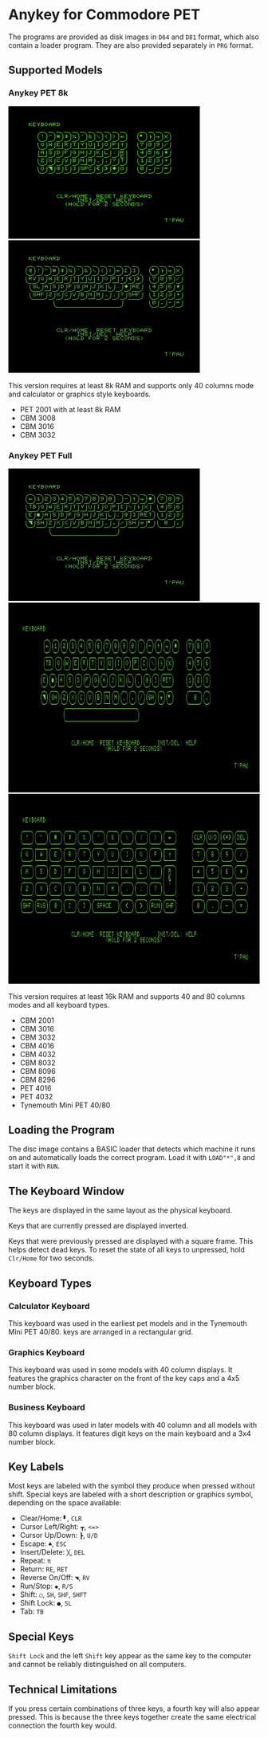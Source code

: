 # Anykey for Commodore PET

The programs are provided as disk images in `D64` and `D81` format, which also contain a loader program. They are also provided separately in `PRG` format.

## Supported Models

### Anykey PET 8k

![](images/Anykey-PET-Calculator-40.png)
![](images/Anykey-PET-Graphics-40.png)

This version requires at least 8k RAM and supports only 40 columns mode and calculator or graphics style keyboards. 

- PET 2001 with at least 8k RAM
- CBM 3008
- CBM 3016
- CBM 3032

### Anykey PET Full

![](images/Anykey-PET-Business-40.png)
![](images/Anykey-PET-Business-80.png)
![](images/Anykey-PET-Calculator-80.png)

This version requires at least 16k RAM and supports 40 and 80 columns modes and all keyboard types.

- CBM 2001
- CBM 3016
- CBM 3032
- CBM 4016
- CBM 4032
- CBM 8032
- CBM 8096
- CBM 8296
- PET 4016
- PET 4032
- Tynemouth Mini PET 40/80

## Loading the Program

The disc image contains a BASIC loader that detects which machine it runs on and automatically loads the correct program. Load it with `LOAD"*",8` and start it with `RUN`.


## The Keyboard Window

The keys are displayed in the same layout as the physical keyboard.

Keys that are currently pressed are displayed inverted.

Keys that were previously pressed are displayed with a square frame. This helps detect dead keys. To reset the state of all keys to unpressed, hold `Clr/Home` for two seconds.


## Keyboard Types

### Calculator Keyboard

This keyboard was used in the earliest pet models and in the Tynemouth Mini PET 40/80. keys are arranged in a rectangular grid.


### Graphics Keyboard

This keyboard was used in some models with 40 column displays. It features the graphics character on the front of the key caps and a 4x5 number block.


### Business Keyboard

This keyboard was used in later models with 40 column and all models with 80 column displays. It features digit keys on the main keyboard and a 3x4 number block.


## Key Labels

Most keys are labeled with the symbol they produce when pressed without shift. Special keys are labeled with a short description or graphics symbol, depending on the space available:

- Clear/Home: `▘`, `CLR`
- Cursor Left/Right: `┳`, `<=>`
- Cursor Up/Down: `┣`, `U/D`
- Escape: `♣`, `ESC`
- Insert/Delete: `╳`, `DEL`
- Repeat: `π`
- Return: `RE`, `RET`
- Reverse On/Off: `◥`, `RV`
- Run/Stop: `◆`, `R/S`
- Shift: `○`, `SH`, `SHF`, `SHFT`
- Shift Lock: `●`, `SL`
- Tab: `TB`


## Special Keys

`Shift Lock` and the left `Shift` key appear as the same key to the computer and cannot be reliably distinguished on all computers.


## Technical Limitations

If you press certain combinations of three keys, a fourth key will also appear pressed. This is because the three keys together create the same electrical connection the fourth key would.
